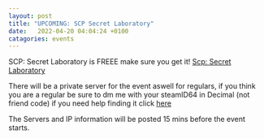 ```yaml
---
layout: post
title: "UPCOMING: SCP Secret Laboratory"
date:   2022-04-20 04:04:24 +0100
catagories: events
---
```


SCP: Secret Laboratory is FREEE make sure you get it! [Scp: Secret Laboratory](https://store.steampowered.com/app/700330/SCP_Secret_Laboratory/)

There will be a private server for the event aswell for regulars, if you think you are a regular be sure to dm me with your steamID64 in Decimal (not friend code) if you need help finding it click [here](https://www.steamidfinder.com/)



The Servers and IP information will be posted 15 mins before the event starts.
